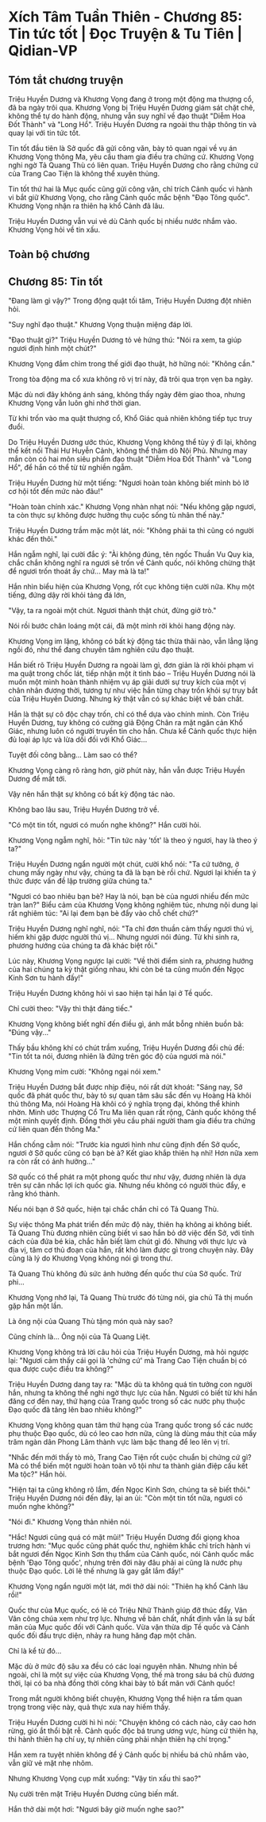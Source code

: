# Xích Tâm Tuần Thiên - Chương 85: Tin tức tốt | Đọc Truyện & Tu Tiên | Qidian-VP



## Tóm tắt chương truyện

Triệu Huyền Dương và Khương Vọng đang ở trong một động ma thượng cổ, đã ba ngày trôi qua. Khương Vọng bị Triệu Huyền Dương giám sát chặt chẽ, không thể tự do hành động, nhưng vẫn suy nghĩ về đạo thuật "Diễm Hoa Đốt Thành" và "Long Hổ". Triệu Huyền Dương ra ngoài thu thập thông tin và quay lại với tin tức tốt.

Tin tốt đầu tiên là Sở quốc đã gửi công văn, bày tỏ quan ngại về vụ án Khương Vọng thông Ma, yêu cầu tham gia điều tra chứng cứ. Khương Vọng nghi ngờ Tả Quang Thù có liên quan. Triệu Huyền Dương cho rằng chứng cứ của Trang Cao Tiện là không thể xuyên thủng.

Tin tốt thứ hai là Mục quốc cũng gửi công văn, chỉ trích Cảnh quốc vì hành vi bắt giữ Khương Vọng, cho rằng Cảnh quốc mắc bệnh "Đạo Tông quốc". Khương Vọng nhận ra thiên hạ khổ Cảnh đã lâu.

Triệu Huyền Dương vẫn vui vẻ dù Cảnh quốc bị nhiều nước nhắm vào. Khương Vọng hỏi về tin xấu.


## Toàn bộ chương

## Chương 85: Tin tốt

"Đang làm gì vậy?" Trong động quật tối tăm, Triệu Huyền Dương đột nhiên hỏi.

"Suy nghĩ đạo thuật." Khương Vọng thuận miệng đáp lời.

"Đạo thuật gì?" Triệu Huyền Dương tỏ vẻ hứng thú: "Nói ra xem, ta giúp ngươi định hình một chút?"

Khương Vọng đắm chìm trong thế giới đạo thuật, hờ hững nói: "Không cần."

Trong tòa động ma cổ xưa không rõ vị trí này, đã trôi qua trọn vẹn ba ngày.

Mặc dù nơi đây không ánh sáng, không thấy ngày đêm giao thoa, nhưng Khương Vọng vẫn luôn ghi nhớ thời gian.

Từ khi trốn vào ma quật thượng cổ, Khổ Giác quả nhiên không tiếp tục truy đuổi.

Do Triệu Huyền Dương ước thúc, Khương Vọng không thể tùy ý đi lại, không thể kết nối Thái Hư Huyễn Cảnh, không thể thăm dò Nội Phủ. Nhưng may mắn còn có hai môn siêu phẩm đạo thuật "Diễm Hoa Đốt Thành" và "Long Hổ", để hắn có thể từ từ nghiền ngẫm.

Triệu Huyền Dương hừ một tiếng: "Ngươi hoàn toàn không biết mình bỏ lỡ cơ hội tốt đến mức nào đâu!"

"Hoàn toàn chính xác." Khương Vọng nhàn nhạt nói: "Nếu không gặp ngươi, ta còn thực sự không được hưởng thụ cuộc sống tù nhân thế này."

Triệu Huyền Dương trầm mặc một lát, nói: "Không phải ta thì cũng có người khác đến thôi."

Hắn ngẫm nghĩ, lại cười đắc ý: "Ài không đúng, tên ngốc Thuần Vu Quy kia, chắc chắn không nghĩ ra ngươi sẽ trốn về Cảnh quốc, nói không chừng thật để ngươi trốn thoát ấy chứ... May mà là ta!"

Hắn nhìn biểu hiện của Khương Vọng, rốt cục không tiện cười nữa. Khụ một tiếng, đứng dậy rời khỏi tảng đá lớn,

"Vậy, ta ra ngoài một chút. Ngươi thành thật chút, đừng giở trò."

Nói rồi bước chân loáng một cái, đã một mình rời khỏi hang động này.

Khương Vọng im lặng, không có bất kỳ động tác thừa thãi nào, vẫn lẳng lặng ngồi đó, như thể đang chuyên tâm nghiên cứu đạo thuật.

Hắn biết rõ Triệu Huyền Dương ra ngoài làm gì, đơn giản là rời khỏi phạm vi ma quật trong chốc lát, tiếp nhận một ít tình báo – Triệu Huyền Dương nói là muốn một mình hoàn thành nhiệm vụ áp giải dưới sự truy kích của một vị chân nhân đương thời, tương tự như việc hắn từng chạy trốn khỏi sự truy bắt của Triệu Huyền Dương. Nhưng kỳ thật vẫn có sự khác biệt về bản chất.

Hắn là thật sự cô độc chạy trốn, chỉ có thể dựa vào chính mình. Còn Triệu Huyền Dương, tuy không có cường giả Động Chân ra mặt ngăn cản Khổ Giác, nhưng luôn có người truyền tin cho hắn. Chưa kể Cảnh quốc thực hiện đủ loại áp lực và lừa dối đối với Khổ Giác...

Tuyệt đối công bằng... Làm sao có thể?

Khương Vọng càng rõ ràng hơn, giờ phút này, hắn vẫn được Triệu Huyền Dương để mắt tới.

Vậy nên hắn thật sự không có bất kỳ động tác nào.

Không bao lâu sau, Triệu Huyền Dương trở về.

"Có một tin tốt, ngươi có muốn nghe không?" Hắn cười hỏi.

Khương Vọng ngẫm nghĩ, hỏi: "Tin tức này 'tốt' là theo ý ngươi, hay là theo ý ta?"

Triệu Huyền Dương ngẩn người một chút, cười khổ nói: "Ta cứ tưởng, ở chung mấy ngày như vậy, chúng ta đã là bạn bè rồi chứ. Ngươi lại khiến ta ý thức được vấn đề lập trường giữa chúng ta."

"Ngươi có bao nhiêu bạn bè? Hay là nói, bạn bè của ngươi nhiều đến mức tràn lan?" Biểu cảm của Khương Vọng không nghiêm túc, nhưng nội dung lại rất nghiêm túc: "Ai lại đem bạn bè đẩy vào chỗ chết chứ?"

Triệu Huyền Dương nghĩ nghĩ, nói: "Ta chỉ đơn thuần cảm thấy ngươi thú vị, hiếm khi gặp được người thú vị... Nhưng ngươi nói đúng. Từ khi sinh ra, phương hướng của chúng ta đã khác biệt rồi."

Lúc này, Khương Vọng ngược lại cười: "Về thời điểm sinh ra, phương hướng của hai chúng ta kỳ thật giống nhau, khi còn bé ta cũng muốn đến Ngọc Kinh Sơn tu hành đấy!"

Triệu Huyền Dương không hỏi vì sao hiện tại hắn lại ở Tề quốc.

Chỉ cười theo: "Vậy thì thật đáng tiếc."

Khương Vọng không biết nghĩ đến điều gì, ánh mắt bỗng nhiên buồn bã: "Đúng vậy..."

Thấy bầu không khí có chút trầm xuống, Triệu Huyền Dương đổi chủ đề: "Tin tốt ta nói, đương nhiên là đứng trên góc độ của ngươi mà nói."

Khương Vọng mỉm cười: "Không ngại nói xem."

Triệu Huyền Dương bắt được nhịp điệu, nói rất dứt khoát: "Sáng nay, Sở quốc đã phát quốc thư, bày tỏ sự quan tâm sâu sắc đến vụ Hoàng Hà khôi thủ thông Ma, nói Hoàng Hà khôi có ý nghĩa trọng đại, không thể khinh nhờn. Minh ước Thượng Cổ Tru Ma liên quan rất rộng, Cảnh quốc không thể một mình quyết định. Đồng thời yêu cầu phái người tham gia điều tra chứng cứ liên quan đến thông Ma."

Hắn chống cằm nói: "Trước kia ngươi hình như cũng định đến Sở quốc, ngươi ở Sở quốc cũng có bạn bè à? Kết giao khắp thiên hạ nhỉ! Hơn nữa xem ra còn rất có ảnh hưởng..."

Sở quốc có thể phát ra một phong quốc thư như vậy, đương nhiên là dựa trên sự cân nhắc lợi ích quốc gia. Nhưng nếu không có người thúc đẩy, e rằng khó thành.

Nếu nói bạn ở Sở quốc, hiện tại chắc chắn chỉ có Tả Quang Thù.

Sự việc thông Ma phát triển đến mức độ này, thiên hạ không ai không biết. Tả Quang Thù đương nhiên cũng biết vì sao hắn bỏ dở việc đến Sở, với tính cách của đứa bé kia, chắc hẳn biết làm chút gì đó. Nhưng với thực lực và địa vị, tâm cơ thủ đoạn của hắn, rất khó làm được gì trong chuyện này. Đây cũng là lý do Khương Vọng không nói gì trong thư.

Tả Quang Thù không đủ sức ảnh hưởng đến quốc thư của Sở quốc. Trừ phi...

Khương Vọng nhớ lại, Tả Quang Thù trước đó từng nói, gia chủ Tả thị muốn gặp hắn một lần.

Là ông nội của Quang Thù tặng món quà này sao?

Cũng chính là... Ông nội của Tả Quang Liệt.

Khương Vọng không trả lời câu hỏi của Triệu Huyền Dương, mà hỏi ngược lại: "Ngươi cảm thấy cái gọi là 'chứng cứ' mà Trang Cao Tiện chuẩn bị có qua được cuộc điều tra không?"

Triệu Huyền Dương dang tay ra: "Mặc dù ta không quá tin tưởng con người hắn, nhưng ta không thể nghi ngờ thực lực của hắn. Ngươi có biết từ khi hắn đăng cơ đến nay, thứ hạng của Trang quốc trong số các nước phụ thuộc Đạo quốc đã tăng lên bao nhiêu không?"

Khương Vọng không quan tâm thứ hạng của Trang quốc trong số các nước phụ thuộc Đạo quốc, dù có leo cao hơn nữa, cũng là dùng máu thịt của mấy trăm ngàn dân Phong Lâm thành vực làm bậc thang để leo lên vị trí.

"Nhắc đến mới thấy tò mò, Trang Cao Tiện rốt cuộc chuẩn bị chứng cứ gì? Mà có thể biến một người hoàn toàn vô tội như ta thành gián điệp cấu kết Ma tộc?" Hắn hỏi.

"Hiện tại ta cũng không rõ lắm, đến Ngọc Kinh Sơn, chúng ta sẽ biết thôi." Triệu Huyền Dương nói đến đây, lại an ủi: "Còn một tin tốt nữa, ngươi có muốn nghe không?"

"Nói đi." Khương Vọng thản nhiên nói.

"Hắc! Ngươi cũng quá có mặt mũi!" Triệu Huyền Dương đổi giọng khoa trương hơn: "Mục quốc cũng phát quốc thư, nghiêm khắc chỉ trích hành vi bắt ngươi đến Ngọc Kinh Sơn thụ thẩm của Cảnh quốc, nói Cảnh quốc mắc bệnh 'Đạo Tông quốc', nhưng trên đời này đâu phải ai cũng là nước phụ thuộc Đạo quốc. Lời lẽ thế nhưng là gay gắt lắm đấy!"

Khương Vọng ngẩn người một lát, mới thở dài nói: "Thiên hạ khổ Cảnh lâu rồi!"

Quốc thư của Mục quốc, có lẽ có Triệu Nhữ Thành giúp đỡ thúc đẩy, Vân Vân công chúa xem như trợ lực. Nhưng về bản chất, nhất định vẫn là sự bất mãn của Mục quốc đối với Cảnh quốc. Vừa vặn thừa dịp Tề quốc và Cảnh quốc đối đầu trực diện, nhảy ra hung hăng đạp một chân.

Chỉ là kể từ đó...

Mặc dù ở mức độ sâu xa đều có các loại nguyên nhân. Nhưng nhìn bề ngoài, chỉ là một sự việc của Khương Vọng, thế mà trong sáu bá chủ đương thời, lại có ba nhà đồng thời công khai bày tỏ bất mãn với Cảnh quốc!

Trong mắt người không biết chuyện, Khương Vọng thể hiện ra tầm quan trọng trong việc này, quả thực xưa nay hiếm thấy.

Triệu Huyền Dương cười hì hì nói: "Chuyện không có cách nào, cây cao hơn rừng, gió ắt thổi bật rễ. Cảnh quốc độc bá trung ương vực, hùng cứ thiên hạ, thi hành thiên hạ chí uy, tự nhiên cũng phải nhận thiên hạ chí trọng."

Hắn xem ra tuyệt nhiên không để ý Cảnh quốc bị nhiều bá chủ nhắm vào, vẫn giữ vẻ mặt nhẹ nhõm.

Nhưng Khương Vọng cụp mắt xuống: "Vậy tin xấu thì sao?"

Nụ cười trên mặt Triệu Huyền Dương cũng biến mất.

Hắn thở dài một hơi: "Ngươi bây giờ muốn nghe sao?"
